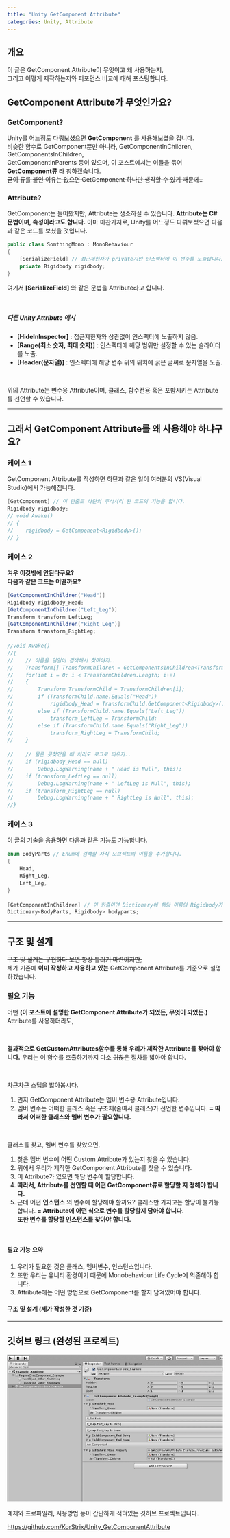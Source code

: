 ```yaml
---
title: "Unity GetComponent Attribute"
categories: Unity, Attribute
---
```


## 개요
이 글은 GetComponent Attribute이 무엇이고 왜 사용하는지,<br>
그리고 어떻게 제작하는지와 퍼포먼스 비교에 대해 포스팅합니다.

## GetComponent Attribute가 무엇인가요?
### GetComponent?
Unity를 어느정도 다뤄보셨으면 **GetComponent** 를 사용해보셨을 겁니다.
<br>
비슷한 함수로 GetComponent뿐만 아니라, GetComponentInChildren, GetComponentsInChildren,<br>
GetComponentInParents 등이 있으며, 이 포스트에서는 이들을 묶어 **GetComponent류** 라 칭하겠습니다.
<br>
~~굳이 류를 붙인 이유는 없으면 GetComponent 하나만 생각할 수 있기 때문에..~~
<br>
### Attribute?
GetComponent는 들어봤지만, Attribute는 생소하실 수 있습니다.
**Attribute는 C# 문법이며, 속성이라고도 합니다.**
아마 마찬가지로, Unity를 어느정도 다뤄보셨으면 다음과 같은 코드를 보셨을 것입니다.

```csharp
public class SomthingMono : MonoBehaviour
{
    [SerializeField] // 접근제한자가 private지만 인스펙터에 이 변수를 노출합니다.
    private Rigidbody rigidbody;
}
```

여기서 **[SerializeField]** 와 같은 문법을 Attribute라고 합니다.

<br>

##### 다른 Unity Attribute 예시
- **[HideInInspector]** : 접근제한자와 상관없이 인스펙터에 노출하지 않음.
- **[Range(최소 숫자, 최대 숫자)]** : 인스펙터에 해당 범위만 설정할 수 있는 슬라이더를 노출.
- **[Header(문자열)]** : 인스펙터에 해당 변수 위의 위치에 굵은 글씨로 문자열을 노출.

<br>

위의 Attribute는 변수용 Attribute이며, 클래스, 함수전용 혹은 포함시키는 Attribute를 선언할 수 있습니다.

---
## 그래서 GetComponent Attribute를 왜 사용해야 하냐구요?
### 케이스 1
GetComponent Attribute를 작성하면 하단과 같은 일이 여러분의 VS(Visual Studio)에서 가능해집니다.
```csharp
[GetComponent] // 이 한줄로 하단의 주석처리 된 코드의 기능을 합니다.
Rigidbody rigidbody;
// void Awake()
// {
//    rigidbody = GetComponent<Rigidbody>();
// }
```

### 케이스 2
**겨우 이것밖에 안된다구요?** <br>
**다음과 같은 코드는 어떨까요?**
```csharp
[GetComponentInChildren("Head")]
Rigidbody rigidbody_Head;
[GetComponentInChildren("Left_Leg")]
Transform transform_LeftLeg;
[GetComponentInChildren("Right_Leg")]
Transform transform_RightLeg;

//void Awake()
//{
//    // 이름을 일일이 검색해서 찾아야지..
//    Transform[] TransformChildren = GetComponentsInChildren<Transform>();
//    for(int i = 0; i < TransformChildren.Length; i++)
//    {
//        Transform TransformChild = TransformChildren[i];
//        if (TransformChild.name.Equals("Head"))
//            rigidbody_Head = TransformChild.GetComponent<Rigidbody>();
//        else if (TransformChild.name.Equals("Left_Leg"))
//            transform_LeftLeg = TransformChild;
//        else if (TransformChild.name.Equals("Right_Leg"))
//            transform_RightLeg = TransformChild;
//    }

//    // 물론 못찾았을 때 처리도 로그로 띄우자..
//    if (rigidbody_Head == null)
//        Debug.LogWarning(name + " Head is Null", this);
//    if (transform_LeftLeg == null)
//        Debug.LogWarning(name + " LeftLeg is Null", this);
//    if (transform_RightLeg == null)
//        Debug.LogWarning(name + " RightLeg is Null", this);
//}
```

### 케이스 3
이 글의 기술을 응용하면 다음과 같은 기능도 가능합니다.
```csharp
enum BodyParts // Enum에 검색할 자식 오브젝트의 이름을 추가합니다.
{
    Head,
    Right_Leg,
    Left_Leg,
}

[GetComponentInChildren] // 이 한줄이면 Dictionary에 해당 이름의 Rigidbody가 할당됩니다.
Dictionary<BodyParts, Rigidbody> bodyparts;
```

---
## 구조 및 설계
~~구조 및 설계는 구현하다 보면 항상 틀리기 마련이지만,~~ <br>
제가 기존에 **이미 작성하고 사용하고 있는** GetComponent Attribute를 기준으로 설명하겠습니다.

### 필요 기능
어떤 **(이 포스트에 설명한 GetComponent Attribute가 되었든, 무엇이 되었든.)** Attribute를 사용하더라도,

<br>

**결과적으로 GetCustomAttributes함수를 통해 우리가 제작한 Attribute를 찾아야 합니다.**
우리는 이 함수를 호출하기까지 다소 ~~귀찮은~~ 절차를 밟아야 합니다.

<br>

차근차근 스텝을 밟아봅시다.
1. 먼저 GetComponent Attribute는 멤버 변수용 Attribute입니다.
2. 멤버 변수는 어떠한 클래스 혹은 구조체(줄여서 클래스)가 선언한 변수입니다.
**= 따라서 어떠한 클래스와 멤버 변수가 필요합니다.**

<br>

클래스를 찾고, 멤버 변수를 찾았으면,
1. 찾은 멤버 변수에 어떤 Custom Attribute가 있는지 찾을 수 있습니다.
2. 위에서 우리가 제작한 GetComponent Attribute를 찾을 수 있습니다.
3. 이 Attribute가 있으면 해당 변수에 할당합니다.
4. **따라서, Attribute를 선언할 때 어떤 GetComponent류로 할당할 지 정해야 합니다.**
4. 근데 어떤 **인스턴스** 의 변수에 할당해야 할까요? 클래스만 가지고는 할당이 불가능합니다.
**= Attribute에 어떤 식으로 변수를 할당할지 담아야 합니다. <br>
또한 변수를 할당할 인스턴스를 찾아야 합니다.**

<br>

#### 필요 기능 요약
1. 우리가 필요한 것은 클래스, 멤버변수, 인스턴스입니다.
2. 또한 우리는 유니티 환경이기 때문에 Monobehaviour Life Cycle에 의존해야 합니다.
3. Attribute에는 어떤 방법으로 GetComponent를 할지 담겨있어야 합니다.

#### 구조 및 설계 (제가 작성한 것 기준)

---
## 깃허브 링크 (완성된 프로젝트)
![](https://github.com/KorStrix/Unity_GetComponentAttribute/raw/master/Images_ForGhithub/Preview.gif?raw=true)

예제와 프로파일러, 사용방법 등이 간단하게 적혀있는 깃허브 프로젝트입니다.

https://github.com/KorStrix/Unity_GetComponentAttribute
